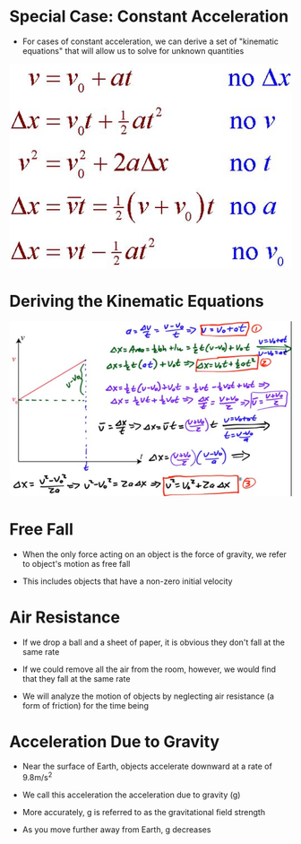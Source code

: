 Special Case: Constant Acceleration
===================================

-   For cases of constant acceleration, we can derive a set of "kinematic equations" that will allow us to solve for unknown quantities

  <img src="./media/image21.png" alt="— V 02 -l- 2ClAľ V )t -at 2 Ax — vt — no Ax no v no t no a no v "/>

Deriving the Kinematic Equations
================================

  <img src="./media/image22.png" alt="2 "/>

Free Fall
=========

-   When the only force acting on an object is the force of gravity, we refer to object's motion as free fall

-   This includes objects that have a non-zero initial velocity

Air Resistance
==============

-   If we drop a ball and a sheet of paper, it is obvious they don't fall at the same rate

-   If we could remove all the air from the room, however, we would find that they fall at the same rate

-   We will analyze the motion of objects by neglecting air resistance (a form of friction) for the time being

Acceleration Due to Gravity
===========================

-   Near the surface of Earth, objects accelerate downward at a rate of 9.8m/s<sup>2</sup>

-   We call this acceleration the acceleration due to gravity (g)

-   More accurately, g is referred to as the gravitational field strength

-   As you move further away from Earth, g decreases
